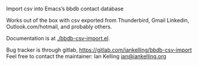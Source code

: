 Import csv into Emacs’s bbdb contact database

Works out of the box with csv exported from Thunderbird, Gmail Linkedin,
Outlook.com/hotmail, and probably others.

Documentation is at [./bbdb-csv-import.el](bbdb-csv-import.el).

Bug tracker is through gitlab, https://gitlab.com/iankelling/bbdb-csv-import
Feel free to contact the maintainer: Ian Kelling <ian@iankelling.org>
